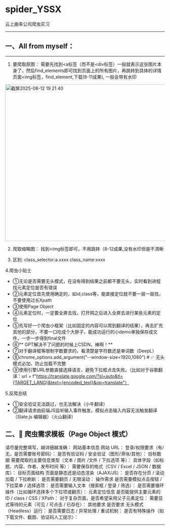 # spider_YSSX
云上曲率公司爬虫实习

___
## 一、All from myself：
___
1. 要爬取原图：
   需要先找到<a标签（而不是<div标签）一般就表示这张图片本身了，然后find_elements即可找到页面上的所有图片，再跳转到具体的详情页面<img标签，find_element,下载(8-11成果), 一般会带有水印
<img width="1194" height="495" alt="截屏2025-08-12 19 21 40" src="https://github.com/user-attachments/assets/a5ad4c38-8743-4d45-a19e-3bb393195168" />

2. 爬取缩略图：
   找到<img标签即可，不用跳转（8-12成果,没有水印但是不清晰

3. 区别: class_selector:a.xxxx class_name:xxxx

4.爬虫小贴士
* ①无论是否需要无头模式，在没有得到结果之前都不要无头，实时看到进程找元素定位是否有错误
* ②元素定位首先使用确定的，如id,class等，能直接定位就不要一层一层找，不要使用过长Xpath
* ③使用Page Object
* ④元素定位时，一定要全屏去找，打开网之后进入全屏去进行某些元素的定位
* ⑤先写好一个爬虫小框架（比如固定的内容可以爬到翻译的结果），再去扩充其他的部分，不要一口吃成个大胖子，能成功运行的小demo单独保存成文件，一步一步得到final文件
* ⑥** GPT解决不了问题的时候上CSDN，棒啊！**
* ⑦对于翻译框等限制字数要求的，看清楚是字符数还是单词数（DeepL）
* ⑧chrome_options.add_argument("--window-size=1920,1080")  # ✅ 无头模式必加，防止加载不完整
* ⑨使用引擎URL参数直接选择语言，避免下拉框点击失败。（比如对于谷歌翻译：url = f"https://translate.google.com/?sl=auto&tl={TARGET_LANG}&text={encoded_text}&op=translate"）

5.反爬总结
* ①安全验证无法跳过，也无法解决（小牛翻译）
* ②翻译请求由前端JS监听输入事件触发，模拟点击输入内容无法触发翻译（Slate.js 编辑器）（火山翻译）




## 二、📝 爬虫需求模板（Page Object 模式）
请尽量完整填写，越详细越准确：
网站基本信息
网站 URL：
登录/权限要求（有/无，是否需要账号密码）：
是否有验证码 / 安全验证（图形/滑块/其他）：
目标数据
需要爬取的主要信息类型（文本 / 图片 /文件 / 下拉选项 等）：
具体字段（如标题、内容、作者、发布时间 等）：
需要保存的格式（CSV / Excel / JSON / 数据库）：
目标页面结构
页面是静态还是动态渲染（AJAX/JS）：
是否存在分页 / 滚动加载 / 下拉刷新：
是否需要翻页 / 无限滚动：
操作需求
是否需要模拟点击按钮 / 下拉菜单 / 选择选项：
是否需要输入文本（搜索框 / 登录 / 筛选）：
是否需要循环操作（比如循环选择多个下拉项或翻页）：
元素定位信息
是否能提供主要元素的 ID / class / CSS / XPath：
对于复杂页面，是否希望采用父子元素定位：
需要显式等待的元素（可见 / 可点击 / 已存在）：
其他要求
是否要求 无头模式（Headless）运行：
是否需要日志 / 异常处理 / 重试机制：
是否有特殊操作（如下载文件、截图、验证码人工提示）：

___
